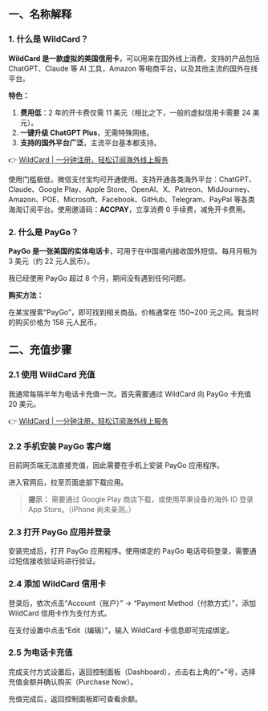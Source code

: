 ## 一、名称解释

### 1. 什么是 WildCard？

**WildCard 是一款虚拟的美国信用卡**，可以用来在国外线上消费。支持的产品包括 ChatGPT、Claude 等 AI 工具，Amazon 等电商平台，以及其他主流的国外在线平台。

**特色：**

1. **费用低**：2 年的开卡费仅需 11 美元（相比之下，一般的虚拟信用卡需要 24 美元）。
2. **一键升级 ChatGPT Plus**，无需特殊网络。
3. **支持的国外平台广泛**，主流平台基本都支持。

👉 [WildCard | 一分钟注册，轻松订阅海外线上服务](https://bit.ly/bewildcard)

使用门槛极低，微信支付宝均可开通使用。支持开通各类海外平台：ChatGPT、Claude、Google Play、Apple Store、OpenAI、X、Patreon、MidJourney、Amazon、POE、Microsoft、Facebook、GitHub、Telegram、PayPal 等各类海淘订阅平台。使用邀请码：**ACCPAY**，立享消费 0 手续费，减免开卡费用。

### 2. 什么是 PayGo？

**PayGo 是一张美国的实体电话卡**，可用于在中国境内接收国外短信。每月月租为 3 美元（约 22 元人民币）。

我已经使用 PayGo 超过 8 个月，期间没有遇到任何问题。

**购买方法：**

在某宝搜索“PayGo”，即可找到相关商品。价格通常在 150~200 元之间。我当时的购买价格为 158 元人民币。

## 二、充值步骤

### 2.1 使用 WildCard 充值

我通常每隔半年为电话卡充值一次。首先需要通过 WildCard 向 PayGo 卡充值 20 美元。

👉 [WildCard | 一分钟注册，轻松订阅海外线上服务](https://bit.ly/bewildcard)

### 2.2 手机安装 PayGo 客户端

目前网页端无法直接充值，因此需要在手机上安装 PayGo 应用程序。

进入官网后，拉至页面底部下载应用。

> **提示：** 需要通过 Google Play 商店下载，或使用苹果设备的海外 ID 登录 App Store。（iPhone 尚未亲测。）

### 2.3 打开 PayGo 应用并登录

安装完成后，打开 PayGo 应用程序。使用绑定的 PayGo 电话号码登录，需要通过短信接收验证码进行验证。

### 2.4 添加 WildCard 信用卡

登录后，依次点击“Account（账户）” -> “Payment Method（付款方式）”，添加 WildCard 信用卡作为支付方式。

在支付设置中点击“Edit（编辑）”，输入 WildCard 卡信息即可完成绑定。

### 2.5 为电话卡充值

完成支付方式设置后，返回控制面板（Dashboard），点击右上角的“+”号，选择充值金额并确认购买（Purchase Now）。

充值完成后，返回控制面板即可查看余额。